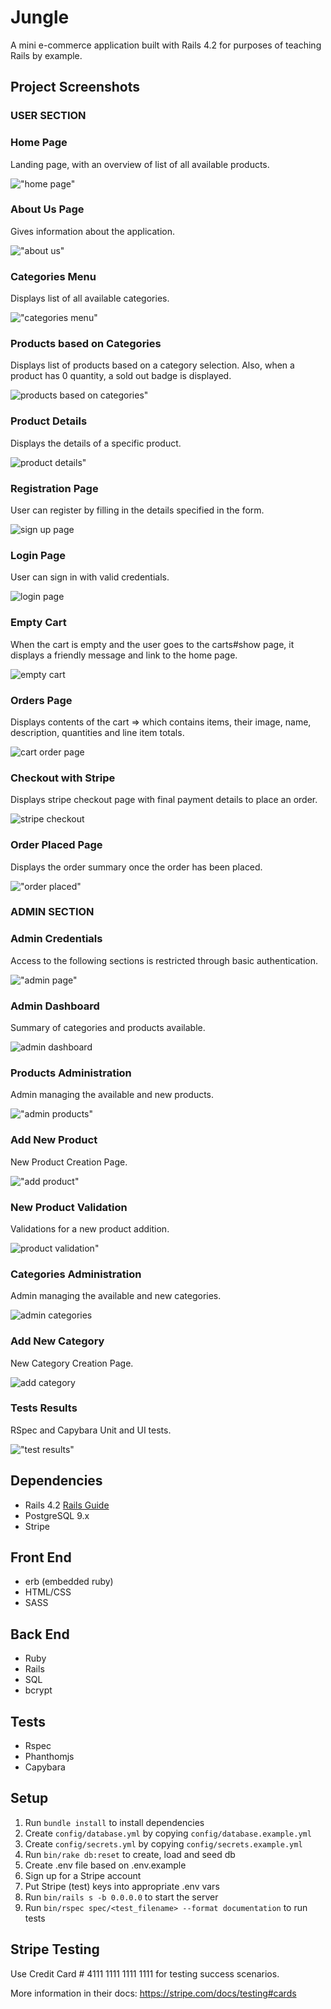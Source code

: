 # Jungle

A mini e-commerce application built with Rails 4.2 for purposes of teaching Rails by example.

## Project Screenshots

### USER SECTION

### Home Page
Landing page, with an overview of list of all available products.

!["home page"](https://github.com/ChaiUrs/Jungle-Rails/blob/master/project%20screenshots/1_home_page.png)

### About Us Page
Gives information about the application.

!["about us"](https://github.com/ChaiUrs/Jungle-Rails/blob/master/project%20screenshots/2_about_us.png)

### Categories Menu
Displays list of all available categories.

!["categories menu"](https://github.com/ChaiUrs/Jungle-Rails/blob/master/project%20screenshots/4_categories_menu.png)

### Products based on Categories
Displays list of products based on a category selection. Also, when a product has 0 quantity, a sold out badge is displayed.

![products based on categories"](https://github.com/ChaiUrs/Jungle-Rails/blob/master/project%20screenshots/5_product_based_on_categories.png)

### Product Details
Displays the details of a specific product.

![product details"](https://github.com/ChaiUrs/Jungle-Rails/blob/master/project%20screenshots/6_product_details.png)

### Registration Page
User can register by filling in the details specified in the form.

![sign up page](https://github.com/ChaiUrs/Jungle-Rails/blob/master/project%20screenshots/14_regestration_page.png)

### Login Page
User can sign in with valid credentials.

![login page](https://github.com/ChaiUrs/Jungle-Rails/blob/master/project%20screenshots/15_login_page.png)

### Empty Cart
When the cart is empty and the user goes to the carts#show page, it displays a friendly message and link to the home page.

![empty cart](https://github.com/ChaiUrs/Jungle-Rails/blob/master/project%20screenshots/16_empty_cart.png)

### Orders Page
Displays contents of the cart => which contains items, their image, name, description, quantities and line item totals.

![cart order page](https://github.com/ChaiUrs/Jungle-Rails/blob/master/project%20screenshots/17_shopping_cart.png)

### Checkout with Stripe
Displays stripe checkout page with final payment details to place an order.

![stripe checkout](https://github.com/ChaiUrs/Jungle-Rails/blob/master/project%20screenshots/18_checkout_with_stripe.png)

### Order Placed Page
Displays the order summary once the order has been placed.

!["order placed"](https://github.com/ChaiUrs/Jungle-Rails/blob/master/project%20screenshots/19_order_placed.png)



### ADMIN SECTION

### Admin Credentials
Access to the following sections is restricted through basic authentication.

!["admin page"](https://github.com/ChaiUrs/Jungle-Rails/blob/master/project%20screenshots/7_admin_credentials.png)

### Admin Dashboard
Summary of categories and products available.

![admin dashboard](https://github.com/ChaiUrs/Jungle-Rails/blob/master/project%20screenshots/8_admin_dashboard_details.png)

### Products Administration
Admin managing the available and new products.

!["admin products"](https://github.com/ChaiUrs/Jungle-Rails/blob/master/project%20screenshots/9_admin_products.png)

### Add New Product
New Product Creation Page.

!["add product"](https://github.com/ChaiUrs/Jungle-Rails/blob/master/project%20screenshots/10_add_product.png)

### New Product Validation
Validations for a new product addition.

![product validation"](https://github.com/ChaiUrs/Jungle-Rails/blob/master/project%20screenshots/11_product_validations.png)

### Categories Administration
Admin managing the available and new categories.

![admin categories](https://github.com/ChaiUrs/Jungle-Rails/blob/master/project%20screenshots/12_admin_categories.png)

### Add New Category
New Category Creation Page.

![add category](https://github.com/ChaiUrs/Jungle-Rails/blob/master/project%20screenshots/13_add_new_category.png)

### Tests Results
RSpec and Capybara Unit and UI tests.

!["test results"](https://github.com/ChaiUrs/Jungle-Rails/blob/master/project%20screenshots/20_test_results.png)

## Dependencies
- Rails 4.2 [Rails Guide](http://guides.rubyonrails.org/v4.2/)
- PostgreSQL 9.x
- Stripe

## Front End
- erb (embedded ruby)
- HTML/CSS
- SASS

## Back End
- Ruby
- Rails
- SQL
- bcrypt

## Tests
- Rspec
- Phanthomjs
- Capybara

## Setup

1. Run `bundle install` to install dependencies
2. Create `config/database.yml` by copying `config/database.example.yml`
3. Create `config/secrets.yml` by copying `config/secrets.example.yml`
4. Run `bin/rake db:reset` to create, load and seed db
5. Create .env file based on .env.example
6. Sign up for a Stripe account
7. Put Stripe (test) keys into appropriate .env vars
8. Run `bin/rails s -b 0.0.0.0` to start the server
9. Run `bin/rspec spec/<test_filename> --format documentation` to run tests

## Stripe Testing

Use Credit Card # 4111 1111 1111 1111 for testing success scenarios.

More information in their docs: <https://stripe.com/docs/testing#cards>
